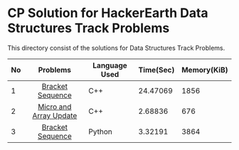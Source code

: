 # CP Solution for HackerEarth Data Structures Track Problems

This directory consist of the solutions for Data Structures Track Problems.

|**No**| **Problems**      | **Language Used** | **Time(Sec)** | **Memory(KiB)** |
| ---- |:-----------------:| -------- | -------- | ---------- |
| 1 | [Bracket Sequence](./bracket_sequence.cpp) | C++ | 24.47069 | 1856 |
| 2 | [Micro and Array Update](./micro_and_array_update.cpp) | C++ | 2.68836 | 676 |
| 3 | [Bracket Sequence](./bracket_sequence.py) | Python | 3.32191 | 3864 |
